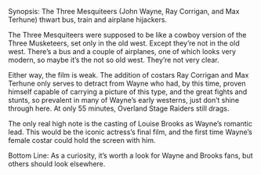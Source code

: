 Synopsis: The Three Mesquiteers (John Wayne, Ray Corrigan, and Max Terhune) thwart bus, train and airplane hijackers.

The Three Mesquiteers were supposed to be like a cowboy version of the Three Musketeers, set only in the old west.  Except they’re not in the old west.  There’s a bus and a couple of airplanes, one of which looks very modern, so maybe it’s the not so old west.  They’re not very clear.

Either way, the film is weak.  The addition of costars Ray Corrigan and Max Terhune only serves to detract from Wayne who had, by this time, proven himself capable of carrying a picture of this type, and the great fights and stunts, so prevalent in many of Wayne’s early westerns, just don’t shine through here. At only 55 minutes, Overland Stage Raiders still drags.

The only real high note is the casting of Louise Brooks as Wayne’s romantic lead.  This would be the iconic actress’s final film, and the first time Wayne’s female costar could hold the screen with him.

Bottom Line: As a curiosity, it’s worth a look for Wayne and Brooks fans, but others should look elsewhere.
